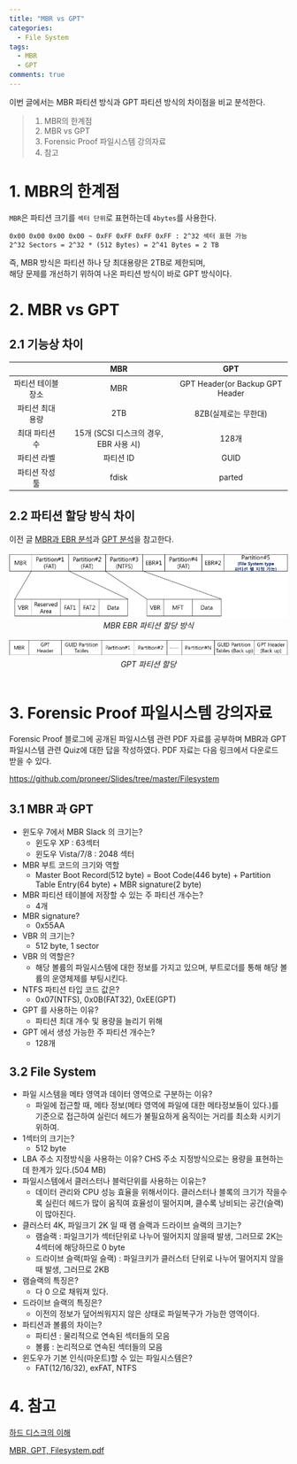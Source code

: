 ```yaml
---
title: "MBR vs GPT"
categories:
  - File System
tags:
  - MBR
  - GPT
comments: true
---
```


이번 글에서는 MBR 파티션 방식과 GPT 파티션 방식의 차이점을 비교 분석한다.

> 1. MBR의 한계점
> 2. MBR vs GPT
> 3. Forensic Proof 파일시스템 강의자료
> 4. 참고

# 1. MBR의 한계점

`MBR`은 파티션 크기를 `섹터 단위`로 표현하는데 `4bytes`를 사용한다.

```
0x00 0x00 0x00 0x00 ~ 0xFF 0xFF 0xFF 0xFF : 2^32 섹터 표현 가능
2^32 Sectors = 2^32 * (512 Bytes) = 2^41 Bytes = 2 TB
```

<div class="notice">
즉, MBR 방식은 파티션 하나 당 최대용량은 2TB로 제한되며,<br>
해당 문제를 개선하기 위하여 나온 파티션 방식이 바로 GPT 방식이다.
</div>

# 2. MBR vs GPT
## 2.1 기능상 차이

||MBR|GPT|
|:---:|:---:|:---:|
|파티션 테이블 장소|MBR|GPT Header(or Backup GPT Header|
|파티션 최대 용량|2TB|8ZB(실제로는 무한대)|
|최대 파티션 수|15개 (SCSI 디스크의 경우, EBR 사용 시)|128개|
|파티션 라벨|파티션 ID|GUID|
|파티션 작성 툴|fdisk|parted|

## 2.2 파티션 할당 방식 차이

이전 글 [MBR과 EBR 분석](https://c0msherl0ck.github.io/file%20system/post-MBR/)과 [GPT 분석](https://c0msherl0ck.github.io/file%20system/post-GPT/)을 참고한다.

<center><img src="/assets/2018-08-03-post-MBR_vs_GPT/MBR.png"><em>MBR EBR 파티션 할당 방식</em></center>

<br>

<center><img src="/assets/2018-08-03-post-MBR_vs_GPT/GPT.png"><em>GPT 파티션 할당</em></center>

<br>

# 3. Forensic Proof 파일시스템 강의자료

Forensic Proof 블로그에 공개된 파일시스템 관련 PDF 자료를 공부하며 MBR과 GPT 파일시스템 관련 Quiz에 대한 답을 작성하였다. 
PDF 자료는 다음 링크에서 다운로드 받을 수 있다.

<https://github.com/proneer/Slides/tree/master/Filesystem>

## 3.1 MBR 과 GPT

- 윈도우 7에서 MBR Slack 의 크기는?
  - 윈도우 XP : 63섹터
  - 윈도우 Vista/7/8 : 2048 섹터
- MBR 부트 코드의 크기와 역할
  - Master Boot Record(512 byte) = Boot Code(446 byte) + Partition Table Entry(64 byte) + MBR signature(2 byte)
- MBR 파티션 테이블에 저장할 수 있는 주 파티션 개수는?
  - 4개
- MBR signature?
  - 0x55AA
- VBR 의 크기는?
  - 512 byte, 1 sector 
- VBR 의 역할은?
  - 해당 볼륨의 파일시스템에 대한 정보를 가지고 있으며, 부트로더를 통해 해당 볼륨의 운영체제를 부팅시킨다.
- NTFS 파티션 타입 코드 값은?
  - 0x07(NTFS), 0x0B(FAT32), 0xEE(GPT)
- GPT 를 사용하는 이유?
  - 파티션 최대 개수 및 용량을 늘리기 위해
- GPT 에서 생성 가능한 주 파티션 개수는?
  - 128개

## 3.2 File System

- 파일 시스템을 메타 영역과 데이터 영역으로 구분하는 이유?
  - 파일에 접근할 때, 메타 정보(메타 영역에 파일에 대한 메타정보들이 있다.)를 기준으로 접근하여 실린더 헤드가 불필요하게 움직이는 거리를 최소화 시키기 위하여.
- 1섹터의 크기는?
  - 512 byte
- LBA 주소 지정방식을 사용하는 이유? CHS 주소 지정방식으로는 용량을 표현하는데 한계가 있다.(504 MB)
- 파일시스템에서 클러스터나 블럭단위를 사용하는 이유는?
  - 데이터 관리와 CPU 성능 효율을 위해서이다. 클러스터나 블록의 크기가 작을수록 실린더 헤드가 많이 움직여 효율성이 떨어지며, 클수록 낭비되는 공간(슬랙)이 많아진다.
- 클러스터 4K, 파일크기 2K 일 때 램 슬랙과 드라이브 슬랙의 크기는?
  - 램슬랙 : 파일크기가 섹터단위로 나누어 떨어지지 않을때 발생, 그러므로 2K는 4섹터에 해당하므로 0 byte
  - 드라이브 슬랙(파일 슬랙) : 파일크키가 클러스터 단위로 나누어 떨어지지 않을 때 발생, 그러므로 2KB
- 램슬랙의 특징은?
  - 다 0 으로 채워져 있다.
- 드라이브 슬랙의 특징은?
  - 이전의 정보가 덮어씌워지지 않은 상태로 파일복구가 가능한 영역이다.
- 파티션과 볼륨의 차이는?
  - 파티션 : 물리적으로 연속된 섹터들의 모음
  - 볼륨 : 논리적으로 연속된 섹터들의 모음
- 윈도우가 기본 인식(마운트)할 수 있는 파일시스템은?
  - FAT(12/16/32), exFAT, NTFS

# 4. 참고

[하드 디스크의 이해](http://webdir.tistory.com/160)

[MBR, GPT, Filesystem.pdf](https://github.com/proneer/Slides/tree/master/Filesystem)
